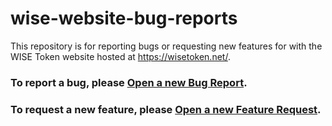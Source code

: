 # wise-website-bug-reports

This repository is for reporting bugs or requesting new features for with the WISE Token website hosted at https://wisetoken.net/.

### To report a bug, please [Open a new Bug Report](https://github.com/wise-foundation/wise-website-bug-reports/issues/new?assignees=coffee-converter&labels=bug&template=bug_report.md&title=%5BBUG%5D+%2A%2AType+a+descriptive+title+here%2A%2A).

### To request a new feature, please [Open a new Feature Request](https://github.com/wise-foundation/wise-website-bug-reports/issues/new?assignees=coffee-converter&labels=enhancement&template=feature_request.md&title=%5BFEATURE%5D+%2A%2AType+a+descriptive+title+here%2A%2A).
